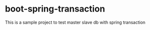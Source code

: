 # boot-spring-transaction

This is a sample project to test master slave db with spring transaction

